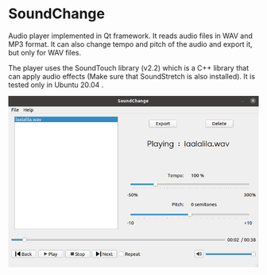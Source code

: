 # SoundChange

Audio player implemented in Qt framework. It reads audio files in WAV and MP3 format. It can also change tempo and pitch of the audio and export it, but only for WAV files.

The player uses the SoundTouch library (v2.2) which is a C++ library that can apply audio effects (Make sure that SoundStretch is also installed). It is tested only in Ubuntu 20.04 .

![](screenshot_soundchange.png)
